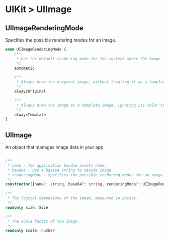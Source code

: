 # UIKit > UIImage


## UIImageRenderingMode

Specifies the possible rendering modes for an image.

```typescript
enum UIImageRenderingMode {
    /**
     * Use the default rendering mode for the context where the image is used. 
     */
    automatic

    /**
     * Always draw the original image, without treating it as a template.
     */
    alwaysOriginal

    /**
     * Always draw the image as a template image, ignoring its color information.
     */
    alwaysTemplate
}
```

## UIImage

An object that manages image data in your app.

```typescript

/**
 * name - The application bundle assets name.
 * base64 - Use a base64 string to decode image.
 * renderingMode - Specifies the possible rendering modes for an image.
 */
constructor({name?: string, base64?: string, renderingMode?: UIImageRenderingMode})

/**
 * The logical dimensions of the image, measured in points.
 */
readonly size: Size

/**
 * The scale factor of the image.
 */
readonly scale: number
```